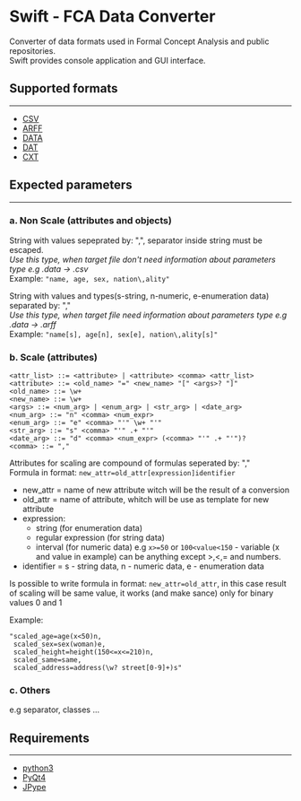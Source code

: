 # Swift - FCA Data Converter
Converter of data formats used in Formal Concept Analysis and public repositories.  
Swift provides console application and GUI interface.  

## Supported formats
-------------------
* [CSV](https://en.wikipedia.org/wiki/Comma-separated_values) 
* [ARFF](http://weka.wikispaces.com/ARFF+%28book+version%29)
* [DATA](http://www.cs.washington.edu/dm/vfml/appendixes/c45.htm)
* [DAT](http://fcalgs.sourceforge.net/format.html)
* [CXT](http://www.upriss.org.uk/fca/fcafileformats.html#Burmeister)

## Expected parameters
-------------------

### a. Non Scale (attributes and objects)
String with values sepeprated by: ",", separator inside string must be escaped.  
*Use this type, when target file don't need information about parameters type e.g .data -> .csv*  
Example: ```"name, age, sex, nation\,ality"```

String with values and types(s-string, n-numeric, e-enumeration data) separated by: ","  
*Use this type, when target file need information about parameters type e.g .data -> .arff*    
Example: ```"name[s], age[n], sex[e], nation\,ality[s]"```

### b. Scale (attributes)  

```
<attr_list> ::= <attribute> | <attribute> <comma> <attr_list>
<attribute> ::= <old_name> "=" <new_name> "[" <args>? "]"
<old_name> ::= \w+
<new_name> ::= \w+
<args> ::= <num_arg> | <enum_arg> | <str_arg> | <date_arg>
<num_arg> ::= "n" <comma> <num_expr>
<enum_arg> ::= "e" <comma> "'" \w+ "'"
<str_arg> ::= "s" <comma> "'" .+ "'"
<date_arg> ::= "d" <comma> <num_expr> (<comma> "'" .+ "'")?
<comma> ::= ","

```
Attributes for scaling are compound of formulas seperated by: ","  
Formula in format: ```new_attr=old_attr[expression]identifier```

* new_attr = name of new attribute witch will be the result of a conversion
* old_attr = name of attribute, whitch will be use as template for new attribute
* expression:
    * string (for enumeration data)   
    * regular expression (for string data)  
    * interval (for numeric data) e.g ```x>=50``` or ```100<value<150``` - variable (x and value in example) can be anything except >,<,= and numbers.
* identifier = s - string data, n - numeric data, e - enumeration data

Is possible to write formula in format: ```new_attr=old_attr```, in this case result of scaling will be same value, it works (and make sance) only for binary values 0 and 1  
 
Example: 
```
"scaled_age=age(x<50)n, 
 scaled_sex=sex(woman)e, 
 scaled_height=height(150<=x<=210)n,  
 scaled_same=same,  
 scaled_address=address(\w? street[0-9]+)s"
``` 

### c. Others
e.g separator, classes ...


## Requirements
------------
* [python3](https://www.python.org/)
* [PyQt4](http://www.riverbankcomputing.co.uk/software/pyqt/intro)
* [JPype](http://jpype.sourceforge.net/)
